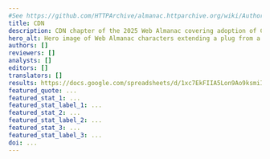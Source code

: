 ```yaml
---
#See https://github.com/HTTPArchive/almanac.httparchive.org/wiki/Authors'-Guide#metadata-to-add-at-the-top-of-your-chapters
title: CDN
description: CDN chapter of the 2025 Web Almanac covering adoption of CDNs, top CDN players, the impact of CDNs on TLS, HTTP/2+, Zstandard, Brotli, Early Hints, and Client Hints adoption.
hero_alt: Hero image of Web Almanac characters extending a plug from a cloud into a web page.
authors: []
reviewers: []
analysts: []
editors: []
translators: []
results: https://docs.google.com/spreadsheets/d/1xc7EkFIIA5Lon9Ao9ksmiIq-0j0qc1TbhreKJgc5DBE/edit
featured_quote: ...
featured_stat_1: ...
featured_stat_label_1: ...
featured_stat_2: ...
featured_stat_label_2: ...
featured_stat_3: ...
featured_stat_label_3: ...
doi: ...
---
```

